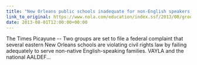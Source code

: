 ```yaml
---
title: "New Orleans public schools inadequate for non-English speakers, critics say"
link_to_original: https://www.nola.com/education/index.ssf/2013/08/groups_to_file_complaint_alleg.html)  
date: 2013-08-01T12:00:00+00:00
---
```

  
The Times Picayune -- Two groups are set to file a federal complaint that several eastern New Orleans schools are violating civil rights law by failing adequately to serve non-native English-speaking families. VAYLA and the national AALDEF...  
 
 